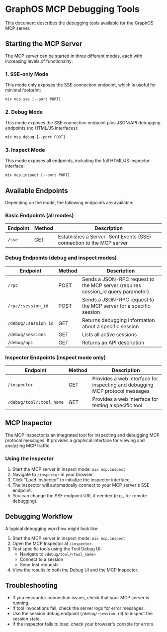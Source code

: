 # GraphOS MCP Debugging Tools

This document describes the debugging tools available for the GraphOS MCP server.

## Starting the MCP Server

The MCP server can be started in three different modes, each with increasing levels of functionality:

### 1. SSE-only Mode

This mode only exposes the SSE connection endpoint, which is useful for minimal footprint:

```bash
mix mcp.sse [--port PORT]
```

### 2. Debug Mode

This mode exposes the SSE connection endpoint plus JSON/API debugging endpoints (no HTML/JS interfaces):

```bash
mix mcp.debug [--port PORT]
```

### 3. Inspect Mode

This mode exposes all endpoints, including the full HTML/JS inspector interface:

```bash
mix mcp.inspect [--port PORT]
```

## Available Endpoints

Depending on the mode, the following endpoints are available:

### Basic Endpoints (all modes)

| Endpoint | Method | Description |
|----------|--------|-------------|
| `/sse` | GET | Establishes a Server-Sent Events (SSE) connection to the MCP server |

### Debug Endpoints (debug and inspect modes)

| Endpoint | Method | Description |
|----------|--------|-------------|
| `/rpc` | POST | Sends a JSON-RPC request to the MCP server (requires session_id query parameter) |
| `/rpc/:session_id` | POST | Sends a JSON-RPC request to the MCP server for a specific session |
| `/debug/:session_id` | GET | Returns debugging information about a specific session |
| `/debug/sessions` | GET | Lists all active sessions |
| `/debug/api` | GET | Returns an API description |

### Inspector Endpoints (inspect mode only)

| Endpoint | Method | Description |
|----------|--------|-------------|
| `/inspector` | GET | Provides a web interface for inspecting and debugging MCP protocol messages |
| `/debug/tool/:tool_name` | GET | Provides a web interface for testing a specific tool |

## MCP Inspector

The MCP Inspector is an integrated tool for inspecting and debugging MCP protocol messages. It provides a graphical interface for viewing and analyzing MCP traffic.

### Using the Inspector

1. Start the MCP server in inspect mode: `mix mcp.inspect`
2. Navigate to `/inspector` in your browser.
3. Click "Load Inspector" to initialize the inspector interface.
4. The inspector will automatically connect to your MCP server's SSE endpoint.
5. You can change the SSE endpoint URL if needed (e.g., for remote debugging).

## Debugging Workflow

A typical debugging workflow might look like:

1. Start the MCP server in inspect mode: `mix mcp.inspect`
2. Open the MCP Inspector at `/inspector`.
3. Test specific tools using the Tool Debug UI:
   - Navigate to `/debug/tool/<tool_name>`
   - Connect to a session
   - Send test requests
4. View the results in both the Debug UI and the MCP Inspector.

## Troubleshooting

- If you encounter connection issues, check that your MCP server is running.
- If tool invocations fail, check the server logs for error messages.
- Use the session debug endpoint (`/debug/:session_id`) to inspect the session state.
- If the inspector fails to load, check your browser's console for errors. 